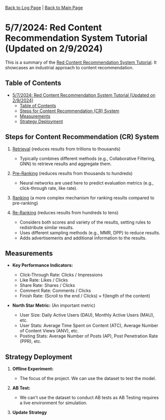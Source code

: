 [Back to Log Page](../README.md) | [Back to Main Page](../../../README.md)

# 5/7/2024: Red Content Recommendation System Tutorial (Updated on 2/9/2024)

This is a summary of the [Red Content Recommendation System Tutorial](https://youtu.be/5dTOPen28ts?si=qhYBTACSpeeFZXqk). It showcases an industrial approach to content recommendation.

## Table of Contents
- [5/7/2024: Red Content Recommendation System Tutorial (Updated on 2/9/2024)](#572024-red-content-recommendation-system-tutorial-updated-on-292024)
  - [Table of Contents](#table-of-contents)
  - [Steps for Content Recommendation (CR) System](#steps-for-content-recommendation-cr-system)
  - [Measurements](#measurements)
  - [Strategy Deployment](#strategy-deployment)

## Steps for Content Recommendation (CR) System
1. [Retrieval](./RedRS_tutorial_Retrieval.md) (reduces results from trillions to thousands)
   - Typically combines different methods (e.g., Collaborative Filtering, GNN) to retrieve results and aggregate them.

2. [Pre-Ranking]() (reduces results from thousands to hundreds)
   - Neural networks are used here to predict evaluation metrics (e.g., click-through rate, like rate).

3. [Ranking]() (a more complex mechanism for ranking results compared to pre-ranking)

4. [Re-Ranking]() (reduces results from hundreds to tens)
   - Considers both scores and variety of the results, setting rules to redistribute similar results.
   - Uses different sampling methods (e.g., MMR, DPP) to reduce results.
   - Adds advertisements and additional information to the results.

## Measurements
- **Key Performance Indicators:**
  - Click-Through Rate: Clicks / Impressions
  - Like Rate: Likes / Clicks
  - Share Rate: Shares / Clicks
  - Comment Rate: Comments / Clicks
  - Finish Rate: (Scroll to the end / Clicks) × f(length of the content)

- **North Star Metric:** (An important metric)
  - User Size: Daily Active Users (DAU), Monthly Active Users (MAU), etc.
  - User Stats: Average Time Spent on Content (ATC), Average Number of Content Views (ANV), etc.
  - Posting Stats: Average Number of Posts (AP), Post Penetration Rate (PPR), etc.

## Strategy Deployment
1. **Offline Experiment:**
   - The focus of the project. We can use the dataset to test the model.

2. **AB Test:**
   - We can't use the dataset to conduct AB tests as AB Testing requires a live environment for simulation.

3. **Update Strategy**